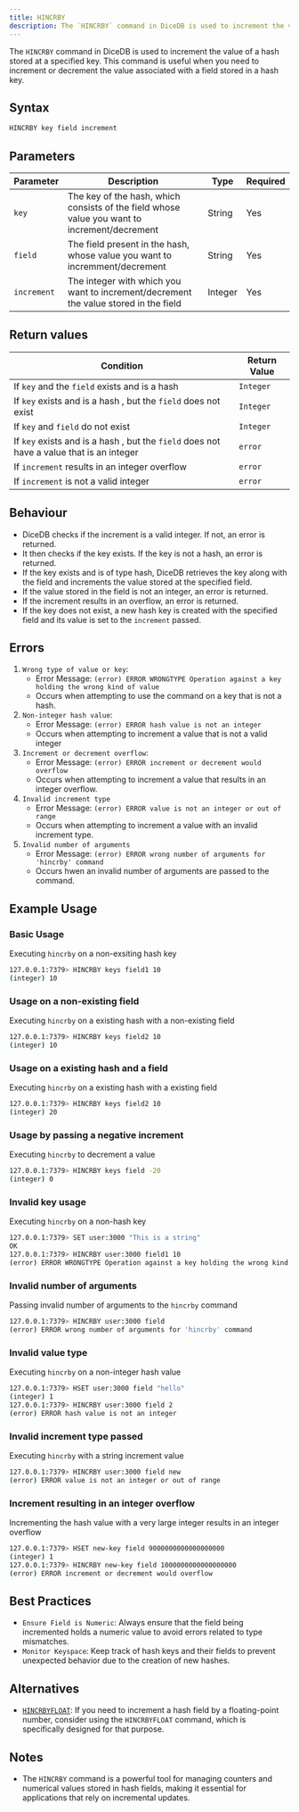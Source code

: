 ```yaml
---
title: HINCRBY
description: The `HINCRBY` command in DiceDB is used to increment the value of a hash stored at a specified key. This command is useful when you need to increment or decrement the value associated with a field stored in a hash key.
---
```


The `HINCRBY` command in DiceDB is used to increment the value of a hash stored at a specified key. This command is useful when you need to increment or decrement the value associated with a field stored in a hash key.

## Syntax

```bash
HINCRBY key field increment
```

## Parameters

| Parameter   | Description                                                                                  | Type    | Required |
| ----------- | -------------------------------------------------------------------------------------------- | ------- | -------- |
| `key`       | The key of the hash, which consists of the field whose value you want to increment/decrement | String  | Yes      |
| `field`     | The field present in the hash, whose value you want to incremment/decrement                  | String  | Yes      |
| `increment` | The integer with which you want to increment/decrement the value stored in the field         | Integer | Yes      |

## Return values

| Condition                                                                                | Return Value |
| ---------------------------------------------------------------------------------------- | ------------ |
| If `key` and the `field` exists and is a hash                                            | `Integer`    |
| If `key` exists and is a hash , but the `field` does not exist                           | `Integer`    |
| If `key` and `field` do not exist                                                        | `Integer`    |
| If `key` exists and is a hash , but the `field` does not have a value that is an integer | `error`      |
| If `increment` results in an integer overflow                                            | `error`      |
| If `increment` is not a valid integer                                                    | `error`      |

## Behaviour

- DiceDB checks if the increment is a valid integer. If not, an error is returned.
- It then checks if the key exists. If the key is not a hash, an error is returned.
- If the key exists and is of type hash, DiceDB retrieves the key along with the field and increments the value stored at the specified field.
- If the value stored in the field is not an integer, an error is returned.
- If the increment results in an overflow, an error is returned.
- If the key does not exist, a new hash key is created with the specified field and its value is set to the `increment` passed.

## Errors

1. `Wrong type of value or key`:
   - Error Message: `(error) ERROR WRONGTYPE Operation against a key holding the wrong kind of value`
   - Occurs when attempting to use the command on a key that is not a hash.
2. `Non-integer hash value`:
   - Error Message: `(error) ERROR hash value is not an integer`
   - Occurs when attempting to increment a value that is not a valid integer
3. `Increment or decrement overflow`:
   - Error Message: `(error) ERROR increment or decrement would overflow`
   - Occurs when attempting to increment a value that results in an integer overflow.
4. `Invalid increment type`
   - Error Message: `(error) ERROR value is not an integer or out of range`
   - Occurs when attempting to increment a value with an invalid increment type.
5. `Invalid number of arguments`
   - Error Message: `(error) ERROR wrong number of arguments for 'hincrby' command`
   - Occurs hwen an invalid number of arguments are passed to the command.

## Example Usage

### Basic Usage

Executing `hincrby` on a non-exsiting hash key

```bash
127.0.0.1:7379> HINCRBY keys field1 10
(integer) 10
```

### Usage on a non-existing field

Executing `hincrby` on a existing hash with a non-existing field

```bash
127.0.0.1:7379> HINCRBY keys field2 10
(integer) 10
```

### Usage on a existing hash and a field

Executing `hincrby` on a existing hash with a existing field

```bash
127.0.0.1:7379> HINCRBY keys field2 10
(integer) 20
```

### Usage by passing a negative increment

Executing `hincrby` to decrement a value

```bash
127.0.0.1:7379> HINCRBY keys field -20
(integer) 0
```

### Invalid key usage

Executing `hincrby` on a non-hash key

```bash
127.0.0.1:7379> SET user:3000 "This is a string"
OK
127.0.0.1:7379> HINCRBY user:3000 field1 10
(error) ERROR WRONGTYPE Operation against a key holding the wrong kind of value
```

### Invalid number of arguments

Passing invalid number of arguments to the `hincrby` command

```bash
127.0.0.1:7379> HINCRBY user:3000 field
(error) ERROR wrong number of arguments for 'hincrby' command
```

### Invalid value type

Executing `hincrby` on a non-integer hash value

```bash
127.0.0.1:7379> HSET user:3000 field "hello"
(integer) 1
127.0.0.1:7379> HINCRBY user:3000 field 2
(error) ERROR hash value is not an integer
```

### Invalid increment type passed

Executing `hincrby` with a string increment value

```bash
127.0.0.1:7379> HINCRBY user:3000 field new
(error) ERROR value is not an integer or out of range
```

### Increment resulting in an integer overflow

Incrementing the hash value with a very large integer results in an integer overflow

```bash
127.0.0.1:7379> HSET new-key field 9000000000000000000
(integer) 1
127.0.0.1:7379> HINCRBY new-key field 1000000000000000000
(error) ERROR increment or decrement would overflow
```

## Best Practices

- `Ensure Field is Numeric`: Always ensure that the field being incremented holds a numeric value to avoid errors related to type mismatches.
- `Monitor Keyspace`: Keep track of hash keys and their fields to prevent unexpected behavior due to the creation of new hashes.

## Alternatives

- [`HINCRBYFLOAT`](/commands/hincrbyfloat): If you need to increment a hash field by a floating-point number, consider using the `HINCRBYFLOAT` command, which is specifically designed for that purpose.

## Notes

- The `HINCRBY` command is a powerful tool for managing counters and numerical values stored in hash fields, making it essential for applications that rely on incremental updates.
